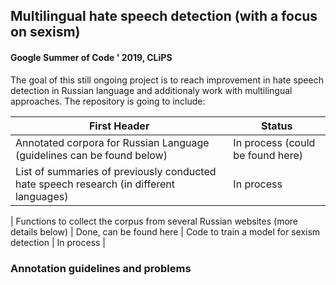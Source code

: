 ## Multilingual hate speech detection (with a focus on sexism)
#### Google Summer of Code ' 2019, CLiPS

The goal of this still ongoing project is to reach improvement in hate speech detection in Russian language and additionaly work with multilingual approaches. The repository is going to include:

| First Header  | Status |
| ------------- | ------------- |
| Annotated corpora for Russian Language (guidelines can be found below)| In process (could be found here) |
| List of summaries of previously conducted hate speech research (in different languages) | In process
 |
Functions to collect the corpus from several Russian websites (more details below) | Done, can be found here |
Code to train a model for sexism detection | In process |



### Annotation guidelines and problems



